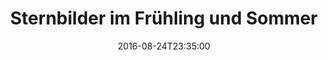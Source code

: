 ---
date: '2016-08-24T23:35:00'
talk_date: '1988-04-18T19:30:00'
talk_speakers:
  speaker1:
    name: Michael Maasen, Bad Kreuznach
title: 'Sternbilder im Frühling und Sommer'
---